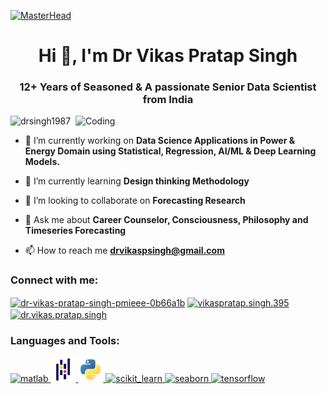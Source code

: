 [![MasterHead](https://assets.team-consulting.com/wp-content/uploads/2022/01/07155136/animation-of-data-points-floating-on-a-dark-background.gif)](https://sites.google.com/view/drvikaspratapsingh)
<h1 align="center">Hi 👋, I'm Dr Vikas Pratap Singh</h1>
<h3 align="center">12+ Years of Seasoned & A passionate Senior Data Scientist from India</h3>
<img align="right" alt="Coding" width="400" src="https://149695847.v2.pressablecdn.com/wp-content/uploads/2018/12/developer-dribbble.gif" />

<p align="left"> <img src="https://komarev.com/ghpvc/?username=drsingh1987&label=Profile%20views&color=0e75b6&style=flat" alt="drsingh1987" /> </p>

- 🔭 I’m currently working on **Data Science Applications in Power & Energy Domain using Statistical, Regression, AI/ML & Deep Learning Models.**

- 🌱 I’m currently learning **Design thinking Methodology**

- 👯 I’m looking to collaborate on **Forecasting Research**

- 💬 Ask me about **Career Counselor, Consciousness, Philosophy and Timeseries Forecasting**

- 📫 How to reach me **drvikaspsingh@gmail.com**

<h3 align="left">Connect with me:</h3>
<p align="left">
<a href="https://linkedin.com/in/dr-vikas-pratap-singh-pmieee-0b66a1b" target="blank"><img align="center" src="https://raw.githubusercontent.com/rahuldkjain/github-profile-readme-generator/master/src/images/icons/Social/linked-in-alt.svg" alt="dr-vikas-pratap-singh-pmieee-0b66a1b" height="30" width="40" /></a>
<a href="https://fb.com/vikaspratap.singh.395" target="blank"><img align="center" src="https://raw.githubusercontent.com/rahuldkjain/github-profile-readme-generator/master/src/images/icons/Social/facebook.svg" alt="vikaspratap.singh.395" height="30" width="40" /></a>
<a href="https://instagram.com/dr.vikas.pratap.singh" target="blank"><img align="center" src="https://raw.githubusercontent.com/rahuldkjain/github-profile-readme-generator/master/src/images/icons/Social/instagram.svg" alt="dr.vikas.pratap.singh" height="30" width="40" /></a>
</p>

<h3 align="left">Languages and Tools:</h3>
<p align="left"> <a href="https://www.mathworks.com/" target="_blank" rel="noreferrer"> <img src="https://upload.wikimedia.org/wikipedia/commons/2/21/Matlab_Logo.png" alt="matlab" width="40" height="40"/> </a> <a href="https://pandas.pydata.org/" target="_blank" rel="noreferrer"> <img src="https://raw.githubusercontent.com/devicons/devicon/2ae2a900d2f041da66e950e4d48052658d850630/icons/pandas/pandas-original.svg" alt="pandas" width="40" height="40"/> </a> <a href="https://www.python.org" target="_blank" rel="noreferrer"> <img src="https://raw.githubusercontent.com/devicons/devicon/master/icons/python/python-original.svg" alt="python" width="40" height="40"/> </a> <a href="https://scikit-learn.org/" target="_blank" rel="noreferrer"> <img src="https://upload.wikimedia.org/wikipedia/commons/0/05/Scikit_learn_logo_small.svg" alt="scikit_learn" width="40" height="40"/> </a> <a href="https://seaborn.pydata.org/" target="_blank" rel="noreferrer"> <img src="https://seaborn.pydata.org/_images/logo-mark-lightbg.svg" alt="seaborn" width="40" height="40"/> </a> <a href="https://www.tensorflow.org" target="_blank" rel="noreferrer"> <img src="https://www.vectorlogo.zone/logos/tensorflow/tensorflow-icon.svg" alt="tensorflow" width="40" height="40"/> </a> </p>
